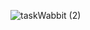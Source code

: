 
![taskWabbit (2)](https://github.com/nenitaE/TaskWabbit/assets/71307394/e842a7c4-b4a4-4a2e-829a-b47d8ab2c58b)